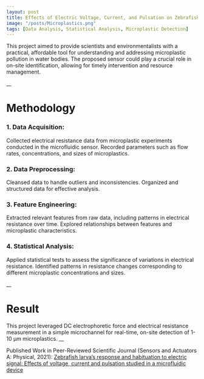 ```yaml
---
layout: post
title: Effects of Electric Voltage, Current, and Pulsation on Zebrafish Larva’s Behavioral Response
image: "/posts/Microplastics.png"
tags: [Data Analysis, Statistical Analysis, Microplastic Detection]
---
```


This project aimed to provide scientists and environmentalists with a practical, affordable tool for understanding and addressing microplastic pollution in water bodies. The proposed sensor could play a crucial role in on-site identification, allowing for timely intervention and resource management.

__

# Methodology  <a name="data-overview"></a>

### 1. Data Acquisition:

Collected electrical resistance data from microplastic experiments conducted in the microfluidic sensor.
Recorded parameters such as flow rates, concentrations, and sizes of microplastics.

### 2. Data Preprocessing:

Cleansed data to handle outliers and inconsistencies.
Organized and structured data for effective analysis.

### 3. Feature Engineering:

Extracted relevant features from raw data, including patterns in electrical resistance over time.
Explored relationships between features and microplastic characteristics.

### 4. Statistical Analysis:

Applied statistical tests to assess the significance of variations in electrical resistance.
Identified patterns in resistance changes corresponding to different microplastic concentrations and sizes.

__

# Result  <a name="data-overview"></a>

This project leveraged DC electrophoretic force and electrical resistance measurement in a simple microchannel for real-time, on-site detection of 1-10 µm microplastics.
__

Published Work in Peer-Reviewed Scientific Journal (Sensors and Actuators A: Physical, 2021): [Zebrafish larva’s response and habituation to electric signal: Effects of voltage, current and pulsation studied in a microfluidic device](https://pubs.rsc.org/en/content/articlelanding/2023/nj/d2nj06268b/unauth](https://www.sciencedirect.com/science/article/abs/pii/S0924424721005355)https://www.sciencedirect.com/science/article/abs/pii/S0924424721005355)
